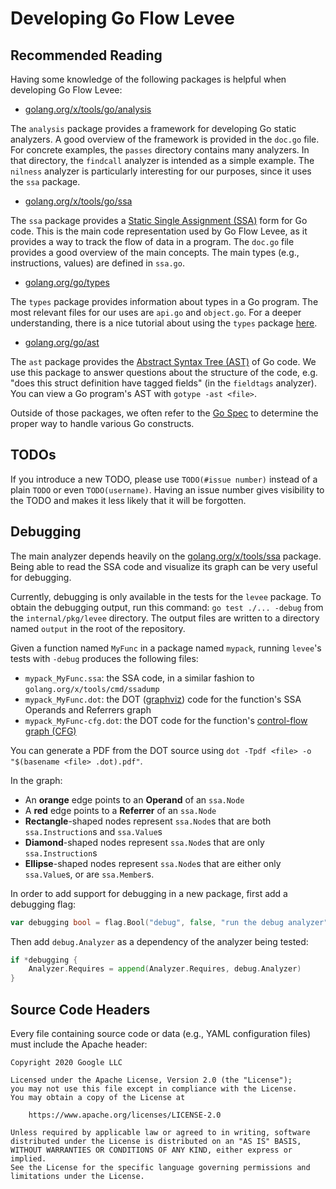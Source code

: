# Developing Go Flow Levee

## Recommended Reading

Having some knowledge of the following packages is helpful when developing Go Flow Levee:

* [golang.org/x/tools/go/analysis](https://golang.org/x/tools/go/analysis)

The `analysis` package provides a framework for developing Go static analyzers. A good overview of the framework is provided in the `doc.go` file. For concrete examples, the `passes` directory contains many analyzers. In that directory, the `findcall` analyzer is intended as a simple example. The `nilness` analyzer is particularly interesting for our purposes, since it uses the `ssa` package.

* [golang.org/x/tools/go/ssa](https://golang.org/x/tools/go/ssa)

The `ssa` package provides a [Static Single Assignment (SSA)](https://en.wikipedia.org/wiki/Static_single_assignment_form) form for Go code. This is the main code representation used by Go Flow Levee, as it provides a way to track the flow of data in a program. The `doc.go` file provides a good overview of the main concepts. The main types (e.g., instructions, values) are defined in `ssa.go`.

* [golang.org/go/types](https://golang.org/pkg/go/types)

The `types` package provides information about types in a Go program. The most relevant files for our uses are `api.go` and `object.go`. For a deeper understanding, there is a nice tutorial about using the `types` package [here](https://github.com/golang/example/tree/master/gotypes).

* [golang.org/go/ast](https://golang.org/pkg/go/ast)

The `ast` package provides the [Abstract Syntax Tree (AST)](https://en.wikipedia.org/wiki/Abstract_syntax_tree) of Go code. We use this package to answer questions about the structure of the code, e.g. "does this struct definition have tagged fields" (in the `fieldtags` analyzer). You can view a Go program's AST with `gotype -ast <file>`.

Outside of those packages, we often refer to the [Go Spec](https://golang.org/ref/spec) to determine the proper way to handle various Go constructs.

## TODOs

If you introduce a new TODO, please use `TODO(#issue number)` instead of a plain `TODO` or even `TODO(username)`. Having an issue number gives visibility to the TODO and makes it less likely that it will be forgotten.

## Debugging

The main analyzer depends heavily on the [golang.org/x/tools/ssa](https://pkg.go.dev/golang.org/x/tools/ssa) package. Being able to read the SSA code and visualize its graph can be very useful for debugging.

Currently, debugging is only available in the tests for the `levee` package. To obtain the debugging output, run this command: `go test ./... -debug` from the `internal/pkg/levee` directory. The output files are written to a directory named `output` in the root of the repository.

Given a function named `MyFunc` in a package named `mypack`, running `levee`'s tests with `-debug` produces the following files:
* `mypack_MyFunc.ssa`: the SSA code, in a similar fashion to `golang.org/x/tools/cmd/ssadump`
* `mypack_MyFunc.dot`: the DOT ([graphviz](https://graphviz.org/)) code for the function's SSA Operands and Referrers graph
* `mypack_MyFunc-cfg.dot`: the DOT code for the function's [control-flow graph (CFG)](https://en.wikipedia.org/wiki/Control-flow_graph)

You can generate a PDF from the DOT source using `dot -Tpdf <file> -o "$(basename <file> .dot).pdf"`.

In the graph:
* An **orange** edge points to an **Operand** of an `ssa.Node`
* A **red** edge points to a **Referrer** of an `ssa.Node`
* **Rectangle**-shaped nodes represent `ssa.Node`s that are both `ssa.Instruction`s and `ssa.Value`s
* **Diamond**-shaped nodes represent `ssa.Node`s that are only `ssa.Instruction`s
* **Ellipse**-shaped nodes represent `ssa.Node`s that are either only `ssa.Value`s, or are `ssa.Member`s.

In order to add support for debugging in a new package, first add a debugging flag:
```go
var debugging bool = flag.Bool("debug", false, "run the debug analyzer")
```

Then add `debug.Analyzer` as a dependency of the analyzer being tested:
```go
if *debugging {
	Analyzer.Requires = append(Analyzer.Requires, debug.Analyzer)
}
```

## Source Code Headers

Every file containing source code or data (e.g., YAML configuration files) must include
the Apache header:

    Copyright 2020 Google LLC

    Licensed under the Apache License, Version 2.0 (the "License");
    you may not use this file except in compliance with the License.
    You may obtain a copy of the License at

        https://www.apache.org/licenses/LICENSE-2.0

    Unless required by applicable law or agreed to in writing, software
    distributed under the License is distributed on an "AS IS" BASIS,
    WITHOUT WARRANTIES OR CONDITIONS OF ANY KIND, either express or implied.
    See the License for the specific language governing permissions and
    limitations under the License.
